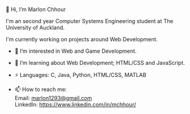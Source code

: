 👋 Hi, I’m Marlon Chhour

I'm an second year Computer Systems Engineering student at The University of Auckland. 

I'm currently working on projects around Web Development. 

- 👀 I’m interested in Web and Game Development. 
- 🌱 I’m learning about Web Development; HTML/CSS and JavaScript. 
- ⚡ Languages: C, Java, Python, HTML/CSS, MATLAB

- 📫 How to reach me:<br>
Email: marlon1293@gmail.com<br>
LinkedIn: https://www.linkedin.com/in/mchhour/

